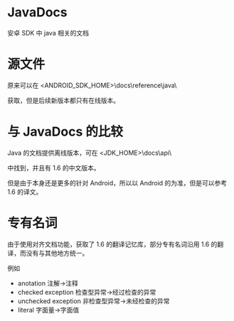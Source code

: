 # JavaDocs
安卓 SDK 中 java 相关的文档

# 源文件
原来可以在 <ANDROID_SDK_HOME>\docs\reference\java\

获取，但是后续新版本都只有在线版本。

# 与 JavaDocs 的比较
Java 的文档提供离线版本，可在 <JDK_HOME>\docs\api\

中找到，并且有 1.6 的中文版本。

但是由于本身还是更多的针对 Android，所以以 Android 的为准，但是可以参考 1.6 的译文。

# 专有名词
由于使用对齐文档功能，获取了 1.6 的翻译记忆库，部分专有名词沿用 1.6 的翻译，而没有与其他地方统一。

例如

* anotation 注解->注释
* checked exception 检查型异常->经过检查的异常
* unchecked exception 非检查型异常->未经检查的异常
* literal 字面量->字面值
